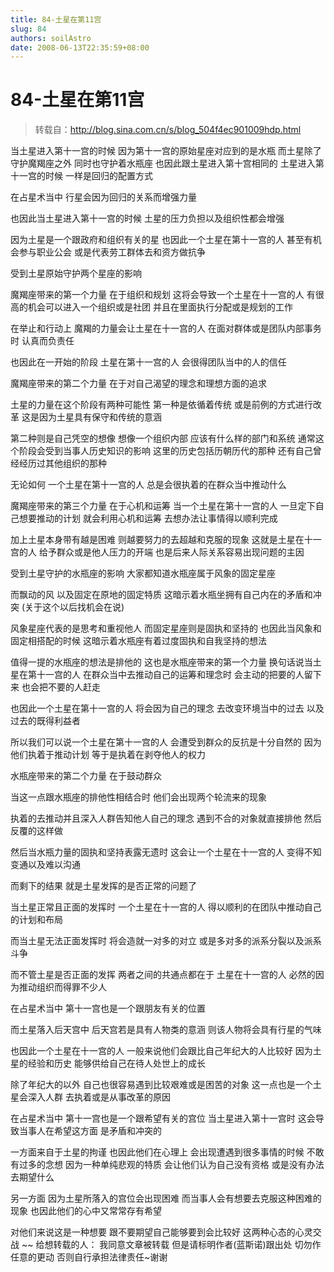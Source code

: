 ```yaml
---
title: 84-土星在第11宫
slug: 84
authors: soilAstro
date: 2008-06-13T22:35:59+08:00
---
```

# 84-土星在第11宫

> 转载自：http://blog.sina.com.cn/s/blog_504f4ec901009hdp.html


当土星进入第十一宫的时候
因为第十一宫的原始星座对应到的是水瓶
而土星除了守护魔羯座之外
同时也守护着水瓶座
也因此跟土星进入第十宫相同的
土星进入第十一宫的时候
一样是回归的配置方式

在占星术当中
行星会因为回归的关系而增强力量

也因此当土星进入第十一宫的时候
土星的压力负担以及组织性都会增强

因为土星是一个跟政府和组织有关的星
也因此一个土星在第十一宫的人
甚至有机会参与职业公会
或是代表劳工群体去和资方做抗争

受到土星原始守护两个星座的影响

魔羯座带来的第一个力量
在于组织和规划
这将会导致一个土星在十一宫的人
有很高的机会可以进入一个组织或是社团
并且在里面执行分配或是规划的工作

在举止和行动上
魔羯的力量会让土星在十一宫的人
在面对群体或是团队内部事务时
认真而负责任

也因此在一开始的阶段
土星在第十一宫的人
会很得团队当中的人的信任

魔羯座带来的第二个力量
在于对自己渴望的理念和理想方面的追求

土星的力量在这个阶段有两种可能性
第一种是依循着传统
或是前例的方式进行改革
这是因为土星具有保守和传统的意涵

第二种则是自己凭空的想像
想像一个组织内部
应该有什么样的部门和系统
通常这个阶段会受到当事人历史知识的影响
这里的历史包括历朝历代的那种
还有自己曾经经历过其他组织的那种

无论如何
一个土星在第十一宫的人
总是会很执着的在群众当中推动什么

魔羯座带来的第三个力量
在于心机和运筹
当一个土星在第十一宫的人
一旦定下自己想要推动的计划
就会利用心机和运筹
去想办法让事情得以顺利完成

加上土星本身带有越是困难
则越要努力的去超越和克服的现象
这就是土星在十一宫的人
给予群众或是他人压力的开端
也是后来人际关系容易出现问题的主因

受到土星守护的水瓶座的影响
大家都知道水瓶座属于风象的固定星座

而飘动的风
以及固定在原地的固定特质
这暗示着水瓶坐拥有自己内在的矛盾和冲突
(关于这个以后找机会在说)

风象星座代表的是思考和重视他人
而固定星座则是固执和坚持的
也因此当风象和固定相搭配的时候
这暗示着水瓶座有着过度固执和自我坚持的想法

值得一提的水瓶座的想法是排他的
这也是水瓶座带来的第一个力量
换句话说当土星在第十一宫的人
在群众当中去推动自己的运筹和理念时
会主动的把要的人留下来
也会把不要的人赶走

也因此一个土星在第十一宫的人
将会因为自己的理念
去改变环境当中的过去
以及过去的既得利益者

所以我们可以说一个土星在第十一宫的人
会遭受到群众的反抗是十分自然的
因为他们执着于推动计划
等于是执着在剥夺他人的权力

水瓶座带来的第二个力量
在于鼓动群众

当这一点跟水瓶座的排他性相结合时
他们会出现两个轮流来的现象

执着的去推动并且深入人群告知他人自己的理念
遇到不合的对象就直接排他
然后反覆的这样做

然后当水瓶力量的固执和坚持表露无遗时
这会让一个土星在十一宫的人
变得不知变通以及难以沟通

而剩下的结果
就是土星发挥的是否正常的问题了

当土星正常且正面的发挥时
一个土星在十一宫的人
得以顺利的在团队中推动自己的计划和布局

而当土星无法正面发挥时
将会造就一对多的对立
或是多对多的派系分裂以及派系斗争

而不管土星是否正面的发挥
两者之间的共通点都在于
土星在十一宫的人
必然的因为推动组织而得罪不少人

在占星术当中
第十一宫也是一个跟朋友有关的位置

而土星落入后天宫中
后天宫若是具有人物类的意涵
则该人物将会具有行星的气味

也因此一个土星在十一宫的人
一般来说他们会跟比自己年纪大的人比较好
因为土星的经验和历史
能够供给自己在待人处世上的成长

除了年纪大的以外
自己也很容易遇到比较艰难或是困苦的对象
这一点也是一个土星会深入人群
去执着或是从事改革的原因

在占星术当中
第十一宫也是一个跟希望有关的宫位
当土星进入第十一宫时
这会导致当事人在希望这方面
是矛盾和冲突的

一方面来自于土星的拘谨
也因此他们在心理上
会出现遭遇到很多事情的时候
不敢有过多的念想
因为一种单纯悲观的特质
会让他们认为自己没有资格
或是没有办法去期望什么

另一方面
因为土星所落入的宫位会出现困难
而当事人会有想要去克服这种困难的现象
也因此他们的心中又常常存有希望

对他们来说这是一种想要
跟不要期望自己能够要到会比较好
这两种心态的心灵交战
~~
给想转载的人：
我同意文章被转载
但是请标明作者(蓝斯诺)跟出处
切勿作任意的更动
否则自行承担法律责任~谢谢


  